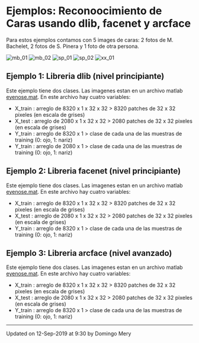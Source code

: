 # Ejemplos: Reconoocimiento de Caras usando dlib, facenet y arcface

Para estos ejemplos contamos con 5 images de caras: 2 fotos de M. Bachelet, 2 fotos de S. Pinera y 1 foto de otra persona.


![mb_01](https://github.com/domingomery/vision/blob/master/clases/Cap03_DeepLearning/python/facerecognition/faces/mb_01.jpg)
![mb_02](https://github.com/domingomery/vision/blob/master/clases/Cap03_DeepLearning/python/facerecognition/faces/mb_02.jpg)
![sp_01](https://github.com/domingomery/vision/blob/master/clases/Cap03_DeepLearning/python/facerecognition/faces/sp_01.jpg)
![sp_02](https://github.com/domingomery/vision/blob/master/clases/Cap03_DeepLearning/python/facerecognition/faces/sp_02.jpg)
![xx_01](https://github.com/domingomery/vision/blob/master/clases/Cap03_DeepLearning/python/facerecognition/faces/xx_01.jpg)


## Ejemplo 1: Libreria dlib (nivel principiante)
Este ejemplo tiene dos clases. Las imagenes estan en un archivo matlab [eyenose.mat](https://github.com/domingomery/vision/blob/master/clases/Cap03_DeepLearning/python/eyenose/eyenose.mat). En este archivo hay cuatro variables:
* X_train : arreglo de 8320 x 1 x 32 x 32 > 8320 patches de 32 x 32 pixeles (en escala de grises)
* X_test  : arreglo de 2080 x 1 x 32 x 32 > 2080 patches de 32 x 32 pixeles (en escala de grises)
* Y_train : arreglo de 8320 x 1 > clase de cada una de las muestras de training (0: ojo, 1: nariz)
* Y_train : arreglo de 2080 x 1 > clase de cada una de las muestras de training (0: ojo, 1: nariz)


## Ejemplo 2: Libreria facenet (nivel principiante)
Este ejemplo tiene dos clases. Las imagenes estan en un archivo matlab [eyenose.mat](https://github.com/domingomery/vision/blob/master/clases/Cap03_DeepLearning/python/eyenose/eyenose.mat). En este archivo hay cuatro variables:
* X_train : arreglo de 8320 x 1 x 32 x 32 > 8320 patches de 32 x 32 pixeles (en escala de grises)
* X_test  : arreglo de 2080 x 1 x 32 x 32 > 2080 patches de 32 x 32 pixeles (en escala de grises)
* Y_train : arreglo de 8320 x 1 > clase de cada una de las muestras de training (0: ojo, 1: nariz)

## Ejemplo 3: Libreria arcface (nivel avanzado)
Este ejemplo tiene dos clases. Las imagenes estan en un archivo matlab [eyenose.mat](https://github.com/domingomery/vision/blob/master/clases/Cap03_DeepLearning/python/eyenose/eyenose.mat). En este archivo hay cuatro variables:
* X_train : arreglo de 8320 x 1 x 32 x 32 > 8320 patches de 32 x 32 pixeles (en escala de grises)
* X_test  : arreglo de 2080 x 1 x 32 x 32 > 2080 patches de 32 x 32 pixeles (en escala de grises)
* Y_train : arreglo de 8320 x 1 > clase de cada una de las muestras de training (0: ojo, 1: nariz)


---


Updated on 12-Sep-2019 at 9:30 by Domingo Mery
